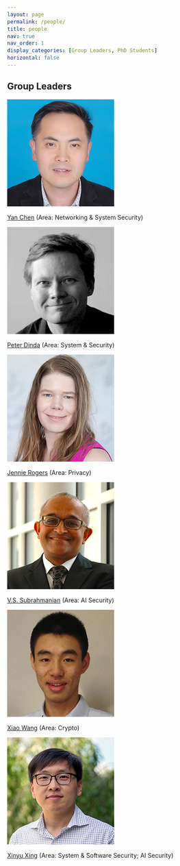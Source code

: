 ```yaml
---
layout: page
permalink: /people/
title: people
nav: true
nav_order: 1
display_categories: [Group Leaders, PhD Students]
horizontal: false
---
```

<!-- _pages/people.md -->
<div class="people">
<h2>Group Leaders</h2>
<p>
<div class="member">
  <a href="http://www.cs.northwestern.edu/~ychen/">
    <p><img src="/assets/img/people/chen-yan.jpeg" alt="Yan Chen"></p></a>
    <p><a href="http://www.cs.northwestern.edu/~ychen/">Yan Chen</a> (Area: Networking & System Security)</p>
</div>
<div class="member">
  <a href="http://pdinda.org/">
    <p><img src="/assets/img/people/dinda-peter.jpeg" alt="Peter Dinda"></p></a>
    <p><a href="http://pdinda.org/"> Peter Dinda</a> (Area: System & Security)</p>
</div>
<div class="member">
  <a href="http://users.eecs.northwestern.edu/~jennie/">
    <p><img src="/assets/img/people/rogers-jennie.jpeg" alt="Jennie Rogers"></p></a>
    <p><a href="http://users.eecs.northwestern.edu/~jennie/">Jennie Rogers</a> (Area: Privacy)</p>
</div>
<div class="member">
  <a href="https://vssubrah.github.io/">
    <p><img src="/assets/img/people/subrahmanian-vs.jpeg" alt="V.S. Subrahmanian"></p></a>
    <p><a href="https://vssubrah.github.io/"> V.S. Subrahmanian</a> (Area: AI Security)</p>
</div>
<div class="member">
  <a href="https://wangxiao1254.github.io/">
    <p><img src="/assets/img/people/wang-xiao.jpeg" alt="Xiao Wang"></p></a>
    <p><a href="https://wangxiao1254.github.io/"> Xiao Wang</a> (Area: Crypto)</p>
</div>
<div class="member">
  <a href="http://xinyuxing.org/">
    <p><img src="/assets/img/people/xing-xinyu.jpeg" alt="Xinyu Xing"></p></a>
    <p><a href="http://xinyuxing.org/"> Xinyu Xing</a> (Area: System & Software Security; AI Security)</p>
</div>
</p>

</div>
